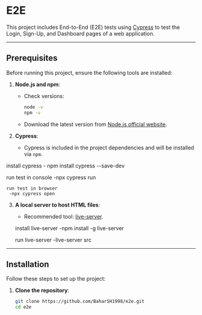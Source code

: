 # E2E

This project includes End-to-End (E2E) tests using [Cypress](https://www.cypress.io/) to test the Login, Sign-Up, and Dashboard pages of a web application.

---

## Prerequisites

Before running this project, ensure the following tools are installed:

1. **Node.js and npm**:
   - Check versions:
     ```bash
     node -v
     npm -v
     ```
   - Download the latest version from [Node.js official website](https://nodejs.org/).

2. **Cypress**:
   - Cypress is included in the project dependencies and will be installed via `npm`.

  install cypress
     - npm install cypress --save-dev
  
   run test in console
     -npx cypress run

    run test in browser
     -npx cypress open

3. **A local server to host HTML files**:
   - Recommended tool: [live-server](https://www.npmjs.com/package/live-server).
  
    install live-server
      -npm install -g live-server

    run live-server
      -live-server src

---

## Installation

Follow these steps to set up the project:

1. **Clone the repository**:
   ```bash
   git clone https://github.com/BaharSH1998/e2e.git
   cd e2e
